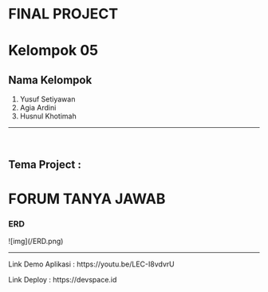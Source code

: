# FINAL PROJECT

<h1>Kelompok 05</h1>
<h2>Nama Kelompok</h2>
<ol>
<li>Yusuf Setiyawan</li>
<li>Agia Ardini</li>
<li>Husnul Khotimah</li>
</ol>
<hr>
<br>
<h2>Tema Project : <h1>FORUM TANYA JAWAB</h2>
<h3>ERD</h3>
![img](/ERD.png)
<hr>
<p>Link Demo Aplikasi : https://youtu.be/LEC-I8vdvrU</p>
<p>Link Deploy : https://devspace.id</p>
